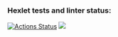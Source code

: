 ### Hexlet tests and linter status:
[![Actions Status](https://github.com/Garlend1/frontend-project-44/workflows/hexlet-check/badge.svg)](https://github.com/Garlend1/frontend-project-44/actions)
<a href="https://codeclimate.com/github/Garlend1/frontend-project-44/maintainability"><img src="https://api.codeclimate.com/v1/badges/482152b02c7414953f42/maintainability" /></a>
